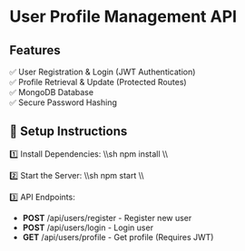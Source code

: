 ﻿# User Profile Management API

## Features
✅ User Registration & Login (JWT Authentication)  
✅ Profile Retrieval & Update (Protected Routes)  
✅ MongoDB Database  
✅ Secure Password Hashing  

## 📌 Setup Instructions

1️⃣ Install Dependencies:
\\\sh
npm install
\\\

2️⃣ Start the Server:
\\\sh
npm start
\\\

3️⃣ API Endpoints:
- **POST** /api/users/register - Register new user
- **POST** /api/users/login - Login user
- **GET** /api/users/profile - Get profile (Requires JWT)
